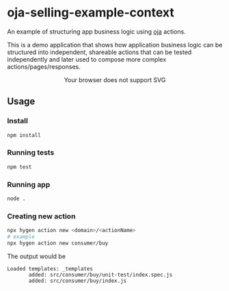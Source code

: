 # oja-selling-example-context

An example of structuring app business logic using [oja](https://github.com/dimichgh/oja) actions.

This is a demo application that shows how application business logic can be structured into independent, shareable actions that can be tested independently and later used to compose more complex actions/pages/responses.

<p align="center">
    <object type="image/svg+xml" data="demo.svg">
        Your browser does not support SVG
    </object>
</p>

## Usage

### Install
```bash
npm install
```

### Running tests

```bash
npm test
```

### Running app
```bash
node .
```

### Creating new action

```bash
npx hygen action new <domain>/<actionName>
# example
npx hygen action new consumer/buy
```

The output would be
```
Loaded templates: _templates
       added: src/consumer/buy/unit-test/index.spec.js
       added: src/consumer/buy/index.js
```